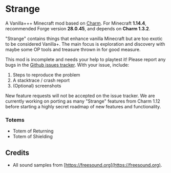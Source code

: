# Strange

A Vanilla+++ Minecraft mod based on [Charm](https://www.curseforge.com/minecraft/mc-mods/charm).  For Minecraft **1.14.4**, recommended Forge version **28.0.45**, 
and depends on **Charm 1.3.2**.

"Strange" contains things that enhance vanilla Minecraft but are too exotic to be considered Vanilla+.
The main focus is exploration and discovery with maybe some OP tools and treasure thrown in for good measure.

This mod is incomplete and needs your help to playtest it!
Please report any bugs in the [Github issues tracker](https://github.com/svenhjol/Strange/issues).  With your issue, include:
1. Steps to reproduce the problem
2. A stacktrace / crash report
3. (Optional) screenshots

New feature requests will not be accepted on the issue tracker.  We are currently working on porting as many 
"Strange" features from Charm 1.12 before starting a highly secret roadmap of new features and functionality.

### Totems

* Totem of Returning
* Totem of Shielding

## Credits

* All sound samples from [https://freesound.org](https://freesound.org).
